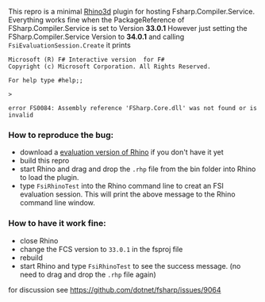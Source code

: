 This repro is a minimal [Rhino3d](https://www.rhino3d.com/) plugin for hosting Fsharp.Compiler.Service.
Everything works fine when the PackageReference  of FSharp.Compiler.Service is set to  Version **33.0.1**
However just setting the FSharp.Compiler.Service  Version to **34.0.1** and calling 
`FsiEvaluationSession.Create`
it prints 
    
    Microsoft (R) F# Interactive version  for F# 
    Copyright (c) Microsoft Corporation. All Rights Reserved.

    For help type #help;;

    > 

    error FS0084: Assembly reference 'FSharp.Core.dll' was not found or is invalid

### How to reproduce the bug:
- download a [evaluation version of Rhino](https://www.rhino3d.com/download/rhino-for-windows/6/evaluation) if you don't have it yet
- build this repro
- start Rhino and drag and drop the `.rhp` file from the bin folder into Rhino to load the plugin.
- type `FsiRhinoTest` into the Rhino command line to creat an FSI evaluation session. This will print the above message to the Rhino command line window.

### How to have it work fine:
- close Rhino
- change the FCS version to `33.0.1` in the fsproj file
- rebuild
- start Rhino and type `FsiRhinoTest` to see the success message. (no need to drag and drop the `.rhp` file again)


for discussion see https://github.com/dotnet/fsharp/issues/9064
